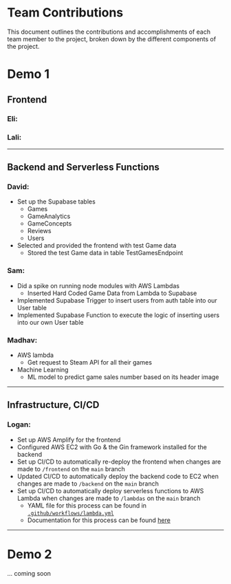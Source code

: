 # Team Contributions

This document outlines the contributions and accomplishments of each team member to the project, broken down by the different components of the project.

# Demo 1

## Frontend

### Eli:

### Lali:

---

## Backend and Serverless Functions

### David:
- Set up the Supabase tables
    - Games
    - GameAnalytics
    - GameConcepts
    - Reviews
    - Users
- Selected and provided the frontend with test Game data
    - Stored the test Game data in table TestGamesEndpoint

### Sam:
- Did a spike on running node modules with AWS Lambdas
    - Inserted Hard Coded Game Data from Lambda to Supabase
- Implemented Supabase Trigger to insert users from auth table into our User table
- Implemented Supabase Function to execute the logic of inserting users into our own User table

### Madhav:
- AWS lambda
    - Get request to Steam API for all their games
- Machine Learning
    - ML model to predict game sales number based on its header image

---

## Infrastructure, CI/CD

### Logan:
- Set up AWS Amplify for the frontend
- Configured AWS EC2 with Go & the Gin framework installed for the backend
- Set up CI/CD to automatically re-deploy the frontend when changes are made to `/frontend` on the `main` branch
- Updated CI/CD to automatically deploy the backend code to EC2 when changes are made to `/backend` on the `main` branch
- Set up CI/CD to automatically deploy serverless functions to AWS Lambda when changes are made to `/lambdas` on the `main` branch
    - YAML file for this process can be found in [`.github/workflows/lambda.yml`](../.github/workflows/lambda.yml)
    - Documentation for this process can be found [here](Lambdas.md)

---

# Demo 2

... coming soon
